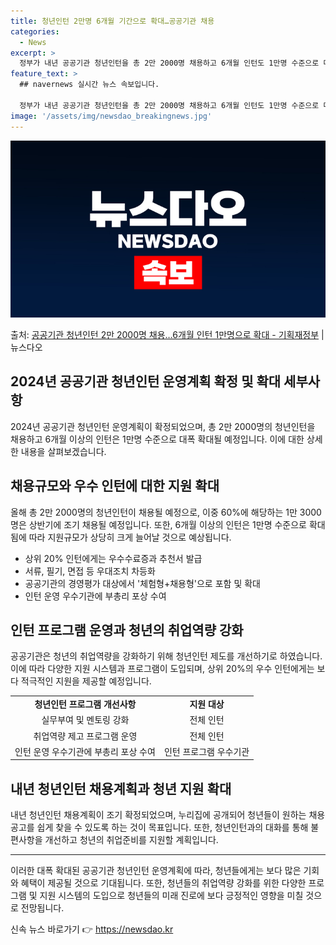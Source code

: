 ```yaml
---
title: 청년인턴 2만명 6개월 기간으로 확대…공공기관 채용
categories:
  - News
excerpt: >
  정부가 내년 공공기관 청년인턴을 총 2만 2000명 채용하고 6개월 인턴도 1만명 수준으로 대폭 확대한다. …
feature_text: >
  ## navernews 실시간 뉴스 속보입니다.

  정부가 내년 공공기관 청년인턴을 총 2만 2000명 채용하고 6개월 인턴도 1만명 수준으로 대폭 확대한다. …
image: '/assets/img/newsdao_breakingnews.jpg'
---
```


![뉴스다오 속보](/assets/img/newsdao_breakingnews.jpg)

<p>출처: <a href="https://newsdao.kr/2822" rel="dofollow">공공기관 청년인턴 2만 2000명 채용…6개월 인턴 1만명으로 확대 - 기획재정부</a> | 뉴스다오</p>

<h2>2024년 공공기관 청년인턴 운영계획 확정 및 확대 세부사항</h2>
<p data-ke-size="size16">2024년 공공기관 청년인턴 운영계획이 확정되었으며, 총 2만 2000명의 청년인턴을 채용하고 6개월 이상의 인턴은 1만명 수준으로 대폭 확대될 예정입니다. 이에 대한 상세한 내용을 살펴보겠습니다.</p>

<h2 data-ke-size="size26">채용규모와 우수 인턴에 대한 지원 확대</h2>
<p data-ke-size="size16">올해 총 2만 2000명의 청년인턴이 채용될 예정으로, 이중 60%에 해당하는 1만 3000명은 상반기에 조기 채용될 예정입니다. 또한, 6개월 이상의 인턴은 1만명 수준으로 확대됨에 따라 지원규모가 상당히 크게 늘어날 것으로 예상됩니다.</p>

<ul>
  <li>상위 20% 인턴에게는 우수수료증과 추천서 발급</li>
  <li>서류, 필기, 면접 등 우대조치 차등화</li>
  <li>공공기관의 경영평가 대상에서 '체험형+채용형'으로 포함 및 확대</li>
  <li>인턴 운영 우수기관에 부총리 포상 수여</li>
</ul>

<h2 data-ke-size="size26">인턴 프로그램 운영과 청년의 취업역량 강화</h2>
<p data-ke-size="size16">공공기관은 청년의 취업역량을 강화하기 위해 청년인턴 제도를 개선하기로 하였습니다. 이에 따라 다양한 지원 시스템과 프로그램이 도입되며, 상위 20%의 우수 인턴에게는 보다 적극적인 지원을 제공할 예정입니다.</p>

<table>
  <tr>
    <td style="text-align: center; height: 17px;"><b>청년인턴 프로그램 개선사항</b></td>
    <td style="text-align: center; height: 17px;"><b>지원 대상</b></td>
  </tr>
  <tr>
    <td style="text-align: center; height: 17px;">실무부여 및 멘토링 강화</td>
    <td style="text-align: center; height: 17px;">전체 인턴</td>
  </tr>
  <tr>
    <td style="text-align: center; height: 17px;">취업역량 제고 프로그램 운영</td>
    <td style="text-align: center; height: 17px;">전체 인턴</td>
  </tr>
  <tr>
    <td style="text-align: center; height: 17px;">인턴 운영 우수기관에 부총리 포상 수여</td>
    <td style="text-align: center; height: 17px;">인턴 프로그램 우수기관</td>
  </tr>
</table>

<h2 data-ke-size="size26">내년 청년인턴 채용계획과 청년 지원 확대</h2>
<p data-ke-size="size16">내년 청년인턴 채용계획이 조기 확정되었으며, 누리집에 공개되어 청년들이 원하는 채용공고를 쉽게 찾을 수 있도록 하는 것이 목표입니다. 또한, 청년인턴과의 대화를 통해 불편사항을 개선하고 청년의 취업준비를 지원할 계획입니다.</p>

<hr>

<p data-ke-size="size16">이러한 대폭 확대된 공공기관 청년인턴 운영계획에 따라, 청년들에게는 보다 많은 기회와 혜택이 제공될 것으로 기대됩니다. 또한, 청년들의 취업역량 강화를 위한 다양한 프로그램 및 지원 시스템의 도입으로 청년들의 미래 진로에 보다 긍정적인 영향을 미칠 것으로 전망됩니다.</p>
 

신속 뉴스 바로가기 👉 <a href="https://newsdao.kr" rel="dofollow">https://newsdao.kr</a>


